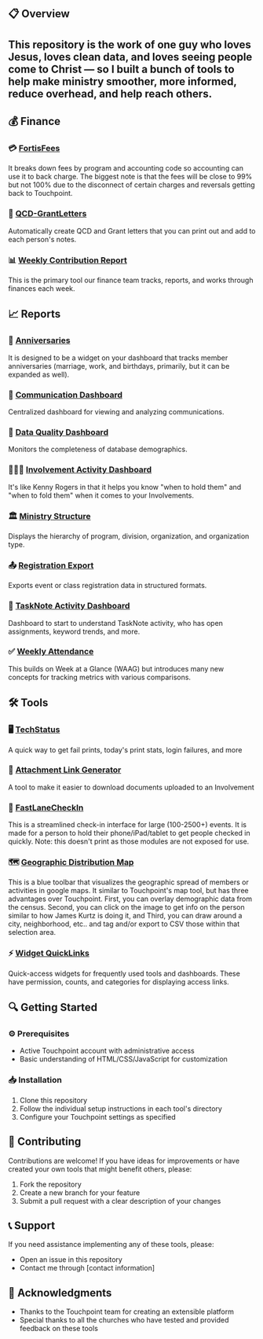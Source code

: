 ## 📋 Overview

This repository is the work of one guy who loves Jesus, loves clean data, and loves seeing people come to Christ — so I built a bunch of tools to help make ministry smoother, more informed, reduce overhead, and help reach others.
---

## 💰 Finance

### 💳 [FortisFees](https://github.com/bswaby/Touchpoint/blob/main/Finance/FortisFees)
It breaks down fees by program and accounting code so accounting can use it to back charge. The biggest note is that the fees will be close to 99% but not 100% due to the disconnect of certain charges and reversals getting back to Touchpoint.  

### 📜 [QCD-GrantLetters](https://github.com/bswaby/Touchpoint/blob/main/Finance/QCD-GrantLetters)
Automatically create QCD and Grant letters that you can print out and add to each person's notes.

### 📊 [Weekly Contribution Report](https://github.com/bswaby/Touchpoint/blob/main/Finance/Weekly%20Contribution%20Report)
This is the primary tool our finance team tracks, reports, and works through finances each week.

## 📈 Reports

### 📅 [Anniversaries](https://github.com/bswaby/Touchpoint/tree/main/TPxi/Anniversaries)
It is designed to be a widget on your dashboard that tracks member anniversaries (marriage, work, and birthdays, primarily, but it can be expanded as well).

### 📱 [Communication Dashboard](https://github.com/bswaby/Touchpoint/tree/main/TPxi/Communication%20Dashboard)
Centralized dashboard for viewing and analyzing communications.

### 🧹 [Data Quality Dashboard](https://github.com/bswaby/Touchpoint/tree/main/TPxi/Data%20Quality%20Dashboard)
Monitors the completeness of database demographics.

### 🧑‍🤝‍🧑 [Involvement Activity Dashboard](https://github.com/bswaby/Touchpoint/tree/main/TPxi/Involvement%20Activity%20Dashboard)
It's like Kenny Rogers in that it helps you know "when to hold them" and "when to fold them" when it comes to your Involvements.

### 🏛️ [Ministry Structure](https://github.com/bswaby/Touchpoint/tree/main/TPxi/Ministry%20Structure)
Displays the hierarchy of program, division, organization, and organization type.

### 📤 [Registration Export](https://github.com/bswaby/Touchpoint/tree/main/TPxi/Registration%20Export)
Exports event or class registration data in structured formats.

### 📝 [TaskNote Activity Dashboard](https://github.com/bswaby/Touchpoint/tree/main/TPxi/TaskNote%20Activity%20Dashboard)
Dashboard to start to understand TaskNote activity, who has open assignments, keyword trends, and more.

### ✅ [Weekly Attendance](https://github.com/bswaby/Touchpoint/tree/main/TPxi/Weekly%20Attendance)
This builds on Week at a Glance (WAAG) but introduces many new concepts for tracking metrics with various comparisons.  

## 🛠️ Tools

### 🖥️ [TechStatus](https://github.com/bswaby/Touchpoint/blob/main/Python%20Scripts/TechStatus/TechStatus)
A quick way to get fail prints, today's print stats, login failures, and more

### 🔗 [Attachment Link Generator](https://github.com/bswaby/Touchpoint/tree/main/TPxi/Attachment%20Link%20Generator)
A tool to make it easier to download documents uploaded to an Involvement

### 🚗 [FastLaneCheckIn](https://github.com/bswaby/Touchpoint/tree/main/TPxi/FastLaneCheckIn)
This is a streamlined check-in interface for large (100-2500+) events. It is made for a person to hold their phone/iPad/tablet to get people checked in quickly. Note: this doesn't print as those modules are not exposed for use.

### 🗺️ [Geographic Distribution Map](https://github.com/bswaby/Touchpoint/tree/main/TPxi/Geographic%20Distribution%20Map)
This is a blue toolbar that visualizes the geographic spread of members or activities in google maps. It similar to Touchpoint's map tool, but has three advantages over Touchpoint. First, you can overlay demographic data from the census. Second, you can click on the image to get info on the person similar to how James Kurtz is doing it, and Third, you can draw around a city, neighborhood, etc.. and tag and/or export to CSV those within that selection area.

### ⚡ [Widget QuickLinks](https://github.com/bswaby/Touchpoint/tree/main/TPxi/Widget%20QuickLinks)
Quick-access widgets for frequently used tools and dashboards. These have permission, counts, and categories for displaying access links.

## 🔍 Getting Started

### ⚙️ Prerequisites
- Active Touchpoint account with administrative access
- Basic understanding of HTML/CSS/JavaScript for customization

### 📥 Installation
1. Clone this repository
2. Follow the individual setup instructions in each tool's directory
3. Configure your Touchpoint settings as specified

## 👥 Contributing

Contributions are welcome! If you have ideas for improvements or have created your own tools that might benefit others, please:
1. Fork the repository
2. Create a new branch for your feature
3. Submit a pull request with a clear description of your changes

## 📞 Support

If you need assistance implementing any of these tools, please:
- Open an issue in this repository
- Contact me through [contact information]

## 🙏 Acknowledgments

- Thanks to the Touchpoint team for creating an extensible platform
- Special thanks to all the churches who have tested and provided feedback on these tools
